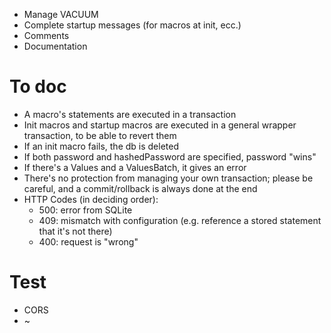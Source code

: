 - Manage VACUUM
- Complete startup messages (for macros at init, ecc.)
- Comments
- Documentation

# To doc

- A macro's statements are executed in a transaction
- Init macros and startup macros are executed in a general wrapper transaction, to be able to revert them
- If an init macro fails, the db is deleted
- If both password and hashedPassword are specified, password "wins"
- If there's a Values and a ValuesBatch, it gives an error
- There's no protection from managing your own transaction; please be careful,
  and a commit/rollback is always done at the end
- HTTP Codes (in deciding order):
  - 500: error from SQLite
  - 409: mismatch with configuration (e.g. reference a stored statement that it's not there)
  - 400: request is "wrong"

# Test

- CORS
- ~
